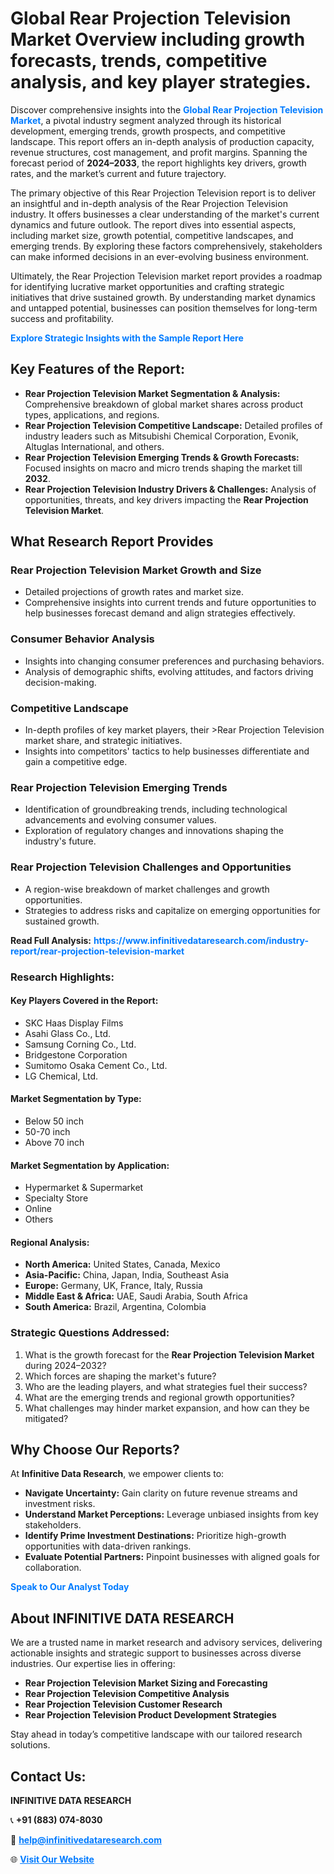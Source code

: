 <h1>Global Rear Projection Television Market Overview including growth forecasts, trends, competitive analysis, and key player strategies.</h1>
<p>
Discover comprehensive insights into the 
<a href="https://www.infinitivedataresearch.com/industry-report/rear-projection-television-market" rel="dofollow" style="color: #007BFF; text-decoration: none;"><strong>Global Rear Projection Television Market</strong></a>, a pivotal industry segment analyzed through its historical development, emerging trends, growth prospects, and competitive landscape. This report offers an in-depth analysis of production capacity, revenue structures, cost management, and profit margins. Spanning the forecast period of <strong>2024–2033</strong>, the report highlights key drivers, growth rates, and the market’s current and future trajectory.
</p>
<p>
The primary objective of this Rear Projection Television report is to deliver an insightful and in-depth analysis of the Rear Projection Television industry. It offers businesses a clear understanding of the market's current dynamics and future outlook. The report dives into essential aspects, including market size, growth potential, competitive landscapes, and emerging trends. By exploring these factors comprehensively, stakeholders can make informed decisions in an ever-evolving business environment.
</p>
<p>
Ultimately, the Rear Projection Television market report provides a roadmap for identifying lucrative market opportunities and crafting strategic initiatives that drive sustained growth. By understanding market dynamics and untapped potential, businesses can position themselves for long-term success and profitability.
</p>
<p>
<a href="https://www.infinitivedataresearch.com/request-sample/reportId=107036" style="color: #007BFF; text-decoration: none;"><strong>Explore Strategic Insights with the Sample Report Here</strong></a>
</p>

<h2>Key Features of the Report:</h2>
<ul>
<li><strong>Rear Projection Television Market Segmentation & Analysis:</strong> Comprehensive breakdown of global market shares across product types, applications, and regions.</li>
<li><strong>Rear Projection Television Competitive Landscape:</strong> Detailed profiles of industry leaders such as Mitsubishi Chemical Corporation, Evonik, Altuglas International, and others.</li>
<li><strong>Rear Projection Television Emerging Trends & Growth Forecasts:</strong> Focused insights on macro and micro trends shaping the market till <strong>2032</strong>.</li>
<li><strong>Rear Projection Television Industry Drivers & Challenges:</strong> Analysis of opportunities, threats, and key drivers impacting the <strong>Rear Projection Television Market</strong>.</li>
</ul>

<h2>What Research Report Provides</h2>
<h3>Rear Projection Television Market Growth and Size</h3>
<ul>
<li>Detailed projections of growth rates and market size.</li>
<li>Comprehensive insights into current trends and future opportunities to help businesses forecast demand and align strategies effectively.</li>
</ul>

<h3>Consumer Behavior Analysis</h3>
<ul>
<li>Insights into changing consumer preferences and purchasing behaviors.</li>
<li>Analysis of demographic shifts, evolving attitudes, and factors driving decision-making.</li>
</ul>

<h3>Competitive Landscape</h3>
<ul>
<li>In-depth profiles of key market players, their >Rear Projection Television market share, and strategic initiatives.</li>
<li>Insights into competitors' tactics to help businesses differentiate and gain a competitive edge.</li>
</ul>

<h3>Rear Projection Television Emerging Trends</h3>
<ul>
<li>Identification of groundbreaking trends, including technological advancements and evolving consumer values.</li>
<li>Exploration of regulatory changes and innovations shaping the industry's future.</li>
</ul>

<h3>Rear Projection Television Challenges and Opportunities</h3>
<ul>
<li>A region-wise breakdown of market challenges and growth opportunities.</li>
<li>Strategies to address risks and capitalize on emerging opportunities for sustained growth.</li>
</ul>
<p><strong>Read Full Analysis:</strong> <a href="https://www.infinitivedataresearch.com/industry-report/rear-projection-television-market" rel="dofollow" style="color: #007BFF; text-decoration: none;"><strong>https://www.infinitivedataresearch.com/industry-report/rear-projection-television-market</strong></a></p>
<h3>Research Highlights:</h3>
<h4>Key Players Covered in the Report:</h4>
<ul><li>SKC Haas Display Films</li><li>Asahi Glass Co., Ltd.</li><li>Samsung Corning Co., Ltd.</li><li>Bridgestone Corporation</li><li>Sumitomo Osaka Cement Co., Ltd.</li><li>LG Chemical, Ltd.</li></ul>
<h4>Market Segmentation by Type:</h4>
<ul><li>Below 50 inch</li><li>50-70 inch</li><li>Above 70 inch</li></ul>
<h4>Market Segmentation by Application:</h4>
<ul><li>Hypermarket &amp; Supermarket</li><li>Specialty Store</li><li>Online</li><li>Others</li></ul>

<h4>Regional Analysis:</h4>
<ul>
<li><strong>North America:</strong> United States, Canada, Mexico</li>
<li><strong>Asia-Pacific:</strong> China, Japan, India, Southeast Asia</li>
<li><strong>Europe:</strong> Germany, UK, France, Italy, Russia</li>
<li><strong>Middle East & Africa:</strong> UAE, Saudi Arabia, South Africa</li>
<li><strong>South America:</strong> Brazil, Argentina, Colombia</li>
</ul>

<h3>Strategic Questions Addressed:</h3>
<ol>
<li>What is the growth forecast for the <strong>Rear Projection Television Market</strong> during 2024–2032?</li>
<li>Which forces are shaping the market's future?</li>
<li>Who are the leading players, and what strategies fuel their success?</li>
<li>What are the emerging trends and regional growth opportunities?</li>
<li>What challenges may hinder market expansion, and how can they be mitigated?</li>
</ol>

<h2>Why Choose Our Reports?</h2>
<p>At <strong>Infinitive Data Research</strong>, we empower clients to:</p>
<ul>
<li><strong>Navigate Uncertainty:</strong> Gain clarity on future revenue streams and investment risks.</li>
<li><strong>Understand Market Perceptions:</strong> Leverage unbiased insights from key stakeholders.</li>
<li><strong>Identify Prime Investment Destinations:</strong> Prioritize high-growth opportunities with data-driven rankings.</li>
<li><strong>Evaluate Potential Partners:</strong> Pinpoint businesses with aligned goals for collaboration.</li>
</ul>
<p><a href="https://www.infinitivedataresearch.com/industry-report/rear-projection-television-market" rel="dofollow" style="color: #007BFF; text-decoration: none;"><strong>Speak to Our Analyst Today</strong></a></p>

<h2>About INFINITIVE DATA RESEARCH</h2>
<p>We are a trusted name in market research and advisory services, delivering actionable insights and strategic support to businesses across diverse industries. Our expertise lies in offering:</p>
<ul>
<li><strong>Rear Projection Television Market Sizing and Forecasting</strong></li>
<li><strong>Rear Projection Television Competitive Analysis</strong></li>
<li><strong>Rear Projection Television Customer Research</strong></li>
<li><strong>Rear Projection Television Product Development Strategies</strong></li>
</ul>
<p>Stay ahead in today’s competitive landscape with our tailored research solutions.</p>

<h2>Contact Us:</h2>
<p><strong>INFINITIVE DATA RESEARCH</strong></p>
<p>📞 <strong>+91 (883) 074-8030</strong></p>
<p>📧 <strong><a href="mailto:help@infinitivedataresearch.com" style="color: #007BFF;">help@infinitivedataresearch.com</a></strong></p>
<p>🌐 <strong><a href="https://www.infinitivedataresearch.com" rel="dofollow" style="color: #007BFF;">Visit Our Website</a></strong></p>